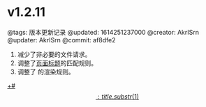 # v1.2.11

@tags: 版本更新记录
@updated: 1614251237000
@creator: AkrISrn
@updater: AkrISrn
@commit: af8dfe2

1. 减少了非必要的文件请求。
1. 调整了[页面标题](/zh/docs/flags.md "#")的匹配规则。
1. 调整了 [](/zh/docs/details.md "#")的渲染规则。

[+#$$: title.substr(1) $$](/zh/releases/download.md)
